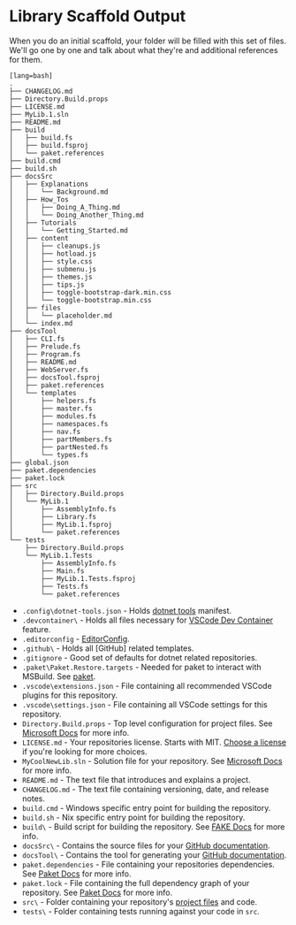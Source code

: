 # Library Scaffold Output

When you do an initial scaffold, your folder will be filled with this set of files.  We'll go one by one and talk about what they're and additional references for them.

    [lang=bash]
    .
    ├── CHANGELOG.md
    ├── Directory.Build.props
    ├── LICENSE.md
    ├── MyLib.1.sln
    ├── README.md
    ├── build
    │   ├── build.fs
    │   ├── build.fsproj
    │   └── paket.references
    ├── build.cmd
    ├── build.sh
    ├── docsSrc
    │   ├── Explanations
    │   │   └── Background.md
    │   ├── How_Tos
    │   │   ├── Doing_A_Thing.md
    │   │   └── Doing_Another_Thing.md
    │   ├── Tutorials
    │   │   └── Getting_Started.md
    │   ├── content
    │   │   ├── cleanups.js
    │   │   ├── hotload.js
    │   │   ├── style.css
    │   │   ├── submenu.js
    │   │   ├── themes.js
    │   │   ├── tips.js
    │   │   ├── toggle-bootstrap-dark.min.css
    │   │   └── toggle-bootstrap.min.css
    │   ├── files
    │   │   └── placeholder.md
    │   └── index.md
    ├── docsTool
    │   ├── CLI.fs
    │   ├── Prelude.fs
    │   ├── Program.fs
    │   ├── README.md
    │   ├── WebServer.fs
    │   ├── docsTool.fsproj
    │   ├── paket.references
    │   └── templates
    │       ├── helpers.fs
    │       ├── master.fs
    │       ├── modules.fs
    │       ├── namespaces.fs
    │       ├── nav.fs
    │       ├── partMembers.fs
    │       ├── partNested.fs
    │       └── types.fs
    ├── global.json
    ├── paket.dependencies
    ├── paket.lock
    ├── src
    │   ├── Directory.Build.props
    │   └── MyLib.1
    │       ├── AssemblyInfo.fs
    │       ├── Library.fs
    │       ├── MyLib.1.fsproj
    │       └── paket.references
    └── tests
        ├── Directory.Build.props
        └── MyLib.1.Tests
            ├── AssemblyInfo.fs
            ├── Main.fs
            ├── MyLib.1.Tests.fsproj
            ├── Tests.fs
            └── paket.references

- `.config\dotnet-tools.json` - Holds [dotnet tools](https://docs.microsoft.com/en-us/dotnet/core/tools/dotnet-tool-install) manifest.
- `.devcontainer\` - Holds all files necessary for [VSCode Dev Container](https://code.visualstudio.com/docs/remote/containers) feature.
- `.editorconfig` - [EditorConfig](https://editorconfig.org/).
- `.github\` - Holds all [GitHub] related templates.
- `.gitignore` - Good set of defaults for dotnet related repositories.
- `.paket\Paket.Restore.targets` - Needed for paket to interact with MSBuild. See [paket](https://fsprojects.github.io/Paket/).
- `.vscode\extensions.json` - File containing all recommended VSCode plugins for this repository.
- `.vscode\settings.json` - File containing all VSCode settings for this repository.
- `Directory.Build.props` - Top level configuration for project files. See [Microsoft Docs](https://docs.microsoft.com/en-us/visualstudio/msbuild/customize-your-build?view=vs-2019#directorybuildprops-and-directorybuildtargets) for more info.
- `LICENSE.md` - Your repositories license. Starts with MIT. [Choose a license](https://choosealicense.com/) if you're looking for more choices.
- `MyCoolNewLib.sln` - Solution file for your repository. See [Microsoft Docs](https://docs.microsoft.com/en-us/visualstudio/extensibility/internals/solution-dot-sln-file?view=vs-2019) for more info.
- `README.md` - The text file that introduces and explains a project.
- `CHANGELOG.md` - The text file containing versioning, date, and release notes.
- `build.cmd` - Windows specific entry point for building the repository.
- `build.sh` - Nix specific entry point for building the repository.
- `build\` - Build script for building the repository. See [FAKE Docs](https://fake.build/) for more info.
- `docsSrc\` - Contains the source files for your [GitHub documentation](https://help.github.com/en/github/working-with-github-pages/configuring-a-publishing-source-for-your-github-pages-site).
- `docsTool\` - Contains the tool for generating your [GitHub documentation](https://help.github.com/en/github/working-with-github-pages/configuring-a-publishing-source-for-your-github-pages-site).
- `paket.dependencies` - File containing your repositories dependencies.  See [Paket Docs](https://fsprojects.github.io/Paket/dependencies-file.html) for more info.
- `paket.lock` - File containing the full dependency graph of your repository.  See [Paket Docs](https://fsprojects.github.io/Paket/lock-file.html) for more info.
- `src\` - Folder containing your repository's [project files](https://docs.microsoft.com/en-us/aspnet/web-forms/overview/deployment/web-deployment-in-the-enterprise/understanding-the-project-file) and code.
- `tests\` - Folder containing tests running against your code in `src`.
